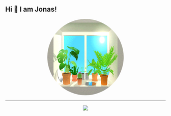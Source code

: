 ## Hi 👋 I am Jonas! 


<p align = "center">
<img src="plants.gif" height="240" width="240" style="border-radius:50%" class="giphy-embed" allowFullScreen></img><p><a href="https://giphy.com/gifs/computer-plants-desk-l0MYII7vx3jZTG3Oo"></a></p>
</p>


---
<p align = "center">
  <img src = "https://github-readme-stats.vercel.app/api/top-langs/?username=jonasnico&theme=dark&hide_border=true" width = 250>
</p>






